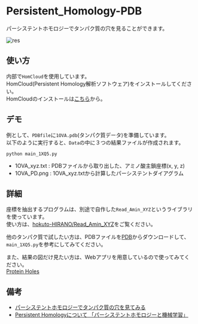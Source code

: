 # Persistent_Homology-PDB

パーシステントホモロジーでタンパク質の穴を見ることができます。

![res](https://github.com/hokuto-HIRANO/Persistent_Homology-PDB/blob/master/Data/sample_1OVA_PD.png)

## 使い方

内部で`HomCloud`を使用しています。  
HomCloud(Persistent Homology解析ソフトウェア)をインストールしてください。  
HomCloudのインストールは[こちら](http://www.wpi-aimr.tohoku.ac.jp/hiraoka_labo/homcloud/)から。

## デモ

例として、`PDBfile`に`1OVA.pdb`(タンパク質データ)を準備しています。  
以下のように実行すると、`Data`の中に３つの結果ファイルが作成されます。

```
python main_1XQ5.py
```

+ 1OVA_xyz.txt : PDBファイルから取り出した、アミノ酸主鎖座標(x, y, z)
+ 1OVA_PD.png : 1OVA_xyz.txtから計算したパーシステントダイアグラム

## 詳細

座標を抽出するプログラムは、別途で自作した`Read_Amin_XYZ`というライブラリを使っています。  
使い方は、[hokuto-HIRANO/Read_Amin_XYZ](https://github.com/hokuto-HIRANO/Read_Amin_XYZ)をご覧ください。

他のタンパク質で試したい方は、PDBファイルを[PDB](https://www.rcsb.org/)からダウンロードして、  
`main_1XQ5.py`を参考にしてみてください。

また、結果の図だけ見たい方は、Webアプリを用意しているので使ってみてください。  
[Protein Holes](http://takemoto08.bio.kyutech.ac.jp/~hirano/Protein_Holes/)


## 備考  

+ [パーシステントホモロジーでタンパク質の穴を見てみる](https://qiita.com/hokuto_HIRANO/items/98cf702d04d80ec2d66f)
+ [Persistent Homologyについて 「パーシステントホモロジーと機械学習」](http://ibisml.org/archive/ibis2016/Hiraoka_IBIS2016.pdf)